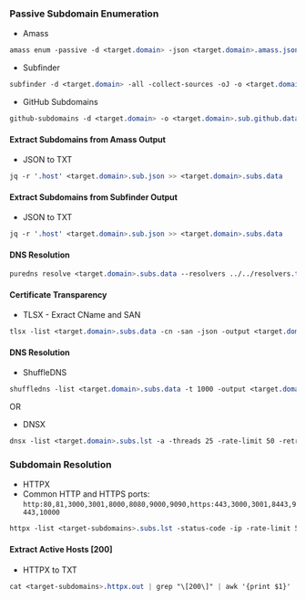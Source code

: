 ### Passive Subdomain Enumeration
  - Amass
```CSS
amass enum -passive -d <target.domain> -json <target.domain>.amass.json
```
  - Subfinder
```CSS
subfinder -d <target.domain> -all -collect-sources -oJ -o <target.domain>.sub.json
```
  - GitHub Subdomains
```CSS
github-subdomains -d <target.domain> -o <target.domain>.sub.github.data -t <github-token>
```

#### Extract Subdomains from Amass Output
  - JSON to TXT
```CSS
jq -r '.host' <target.domain>.sub.json >> <target.domain>.subs.data
```

#### Extract Subdomains from Subfinder Output
  - JSON to TXT
```CSS
jq -r '.host' <target.domain>.sub.json >> <target.domain>.subs.data
```

#### DNS Resolution
```CSS
puredns resolve <target.domain>.subs.data --resolvers ../../resolvers.txt --rate-limit 500 --rate-limit-trusted 100 --write resolved_<target.domain>.subs.data
```


#### Certificate Transparency
  - TLSX - Exract CName and SAN
```CSS
tlsx -list <target.domain>.subs.data -cn -san -json -output <target.domain>.subs.lst.json.tlsx
```

#### DNS Resolution
  - ShuffleDNS
```CSS
shuffledns -list <target.domain>.subs.data -t 1000 -output <target.domain>.sdns.out
```
OR
  - DNSX
```CSS
dnsx -list <target.domain>.subs.lst -a -threads 25 -rate-limit 50 -retry 5 -resolver resolvers.txt -wildcard-domain target.domain -output <target.domain>.dnsx.out
```

### Subdomain Resolution
  - HTTPX
  - Common HTTP and HTTPS ports: `http:80,81,3000,3001,8000,8080,9000,9090,https:443,3000,3001,8443,9443,10000`
```CSS
httpx -list <target-subdomains>.subs.lst -status-code -ip -rate-limit 50 -delay 1ms -timeout 10 -resolvers resolvers.txt -output <target-subdomains>.httpx.out
```

#### Extract Active Hosts [200]
  - HTTPX to TXT
```CSS
cat <target-subdomains>.httpx.out | grep "\[200\]" | awk '{print $1}'
```

